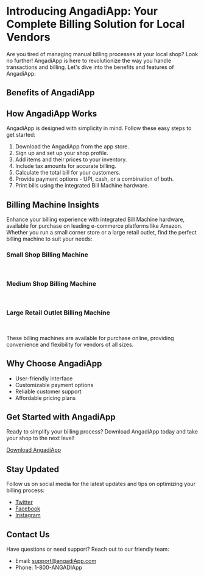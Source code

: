 


<script setup>
  import Cards from './Components/Cards.vue'
   import BillingMachine from './Components/BillingMachine.vue';
</script>


# Introducing AngadiApp: Your Complete Billing Solution for Local Vendors

Are you tired of managing manual billing processes at your local shop? Look no further! AngadiApp is here to revolutionize the way you handle transactions and billing. Let's dive into the benefits and features of AngadiApp:


## Benefits of AngadiApp


<Cards title="Streamlined Billing Process" description="Say goodbye to long queues and tedious calculations. AngadiApp streamlines the billing process, making transactions quick and hassle-free." />
<Cards title="Flexible Payment Options" description="With AngadiApp, customers can pay via UPI or cash, providing flexibility and convenience for both vendors and buyers." />
<Cards title="Tax Inclusion" description="AngadiApp allows vendors to include tax amounts in their bills, ensuring accurate calculations and compliance with tax regulations." />
<Cards title="Easy Integration with Billing Device" description="AngadiApp seamlessly integrates with the Bill Machine hardware, allowing vendors to print bills effortlessly and enhance professionalism." />





## How AngadiApp Works

AngadiApp is designed with simplicity in mind. Follow these easy steps to get started:

1. Download the AngadiApp  from the app store.
2. Sign up and set up your shop profile.
3. Add items and their prices to your inventory.
4. Include tax amounts for accurate billing.
5. Calculate the total bill for your customers.
6. Provide payment options - UPI, cash, or a combination of both.
7. Print bills using the integrated Bill Machine hardware.

## Billing Machine Insights

Enhance your billing experience with integrated Bill Machine hardware, available for purchase on leading e-commerce platforms like Amazon. Whether you run a small corner store or a large retail outlet, find the perfect billing machine to suit your needs:





### Small Shop Billing Machine
<br>
<BillingMachine
  imageSrc="/.vitepress/assets/Billing-Machine-Small_size.png"
  altText="Small Shop Billing Machine"
  description="Compact and easy to use, this billing machine is ideal for businesses with limited space. Purchase now on Amazon."
/>

### Medium Shop Billing Machine
<br>

<BillingMachine
  imageSrc="/.vitepress/assets/Billing-Machine-Medium_size.png"
  altText="Medium Shop Billing Machine"
  description="Designed for medium-sized shops, this billing machine offers advanced features for efficient billing. Available for purchase on Amazon."
/>

### Large Retail Outlet Billing Machine
<br>

<BillingMachine
  imageSrc="/.vitepress/assets/Billing-Machine-Large_size.png"
  altText="Large Retail Outlet Billing Machine"
  description="Designed for high-volume transactions, our large retail outlet billing machine ensures smooth operations even during peak hours. Get yours today on Amazon."
/>

These billing machines are available for purchase online, providing convenience and flexibility for vendors of all sizes.



## Why Choose AngadiApp

- User-friendly interface
- Customizable payment options
- Reliable customer support
- Affordable pricing plans

## Get Started with AngadiApp

Ready to simplify your billing process? Download AngadiApp today and take your shop to the next level!

[Download AngadiApp](#) 

## Stay Updated

Follow us on social media for the latest updates and tips on optimizing your billing process:

- [Twitter](#)
- [Facebook](#)
- [Instagram](#)


## Contact Us

Have questions or need support? Reach out to our friendly team:

- Email: support@angadiApp.com
- Phone: 1-800-ANGADIApp




